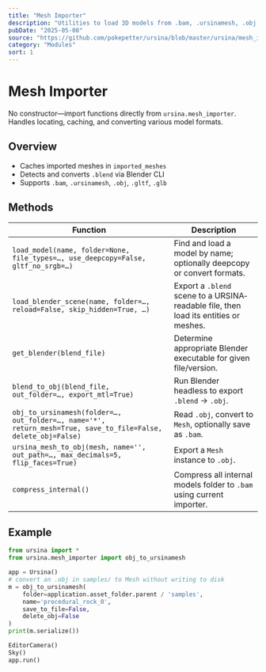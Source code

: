 ```yaml
---
title: "Mesh Importer"
description: "Utilities to load 3D models from .bam, .ursinamesh, .obj, .gltf/.glb and .blend, with caching and optional conversion via Blender."
pubDate: "2025-05-08"
source: "https://github.com/pokepetter/ursina/blob/master/ursina/mesh_importer.py"
category: "Modules"
sort: 1
---
```


# Mesh Importer

No constructor—import functions directly from `ursina.mesh_importer`. Handles locating, caching, and converting various model formats.

## Overview

- Caches imported meshes in `imported_meshes`  
- Detects and converts `.blend` via Blender CLI  
- Supports `.bam`, `.ursinamesh`, `.obj`, `.gltf`, `.glb`  

## Methods

| Function                                                                                                                  | Description                                                                                                                 |
|---------------------------------------------------------------------------------------------------------------------------|-----------------------------------------------------------------------------------------------------------------------------|
| `load_model(name, folder=None, file_types=…, use_deepcopy=False, gltf_no_srgb=…)`                                          | Find and load a model by name; optionally deepcopy or convert formats.                                                      |
| `load_blender_scene(name, folder=…, reload=False, skip_hidden=True, …)`                                                   | Export a `.blend` scene to a URSINA‐readable file, then load its entities or meshes.                                         |
| `get_blender(blend_file)`                                                                                                  | Determine appropriate Blender executable for given file/version.                                                             |
| `blend_to_obj(blend_file, out_folder=…, export_mtl=True)`                                                                  | Run Blender headless to export `.blend` → `.obj`.                                                                            |
| `obj_to_ursinamesh(folder=…, out_folder=…, name='*', return_mesh=True, save_to_file=False, delete_obj=False)`             | Read `.obj`, convert to `Mesh`, optionally save as `.bam`.                                                                   |
| `ursina_mesh_to_obj(mesh, name='', out_path=…, max_decimals=5, flip_faces=True)`                                            | Export a `Mesh` instance to `.obj`.                                                                                         |
| `compress_internal()`                                                                                                      | Compress all internal models folder to `.bam` using current importer.                                                       |

## Example

```python
from ursina import *
from ursina.mesh_importer import obj_to_ursinamesh

app = Ursina()
# convert an .obj in samples/ to Mesh without writing to disk
m = obj_to_ursinamesh(
    folder=application.asset_folder.parent / 'samples',
    name='procedural_rock_0',
    save_to_file=False,
    delete_obj=False
)
print(m.serialize())

EditorCamera()
Sky()
app.run()
